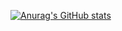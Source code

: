 

[![Anurag's GitHub stats](https://github-readme-stats.vercel.app/api?username=neroo2)](https://github.com/neroo2/github-readme-stats)
